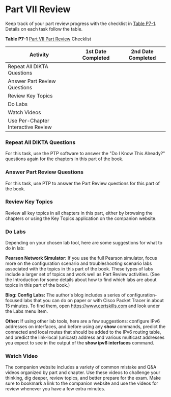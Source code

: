 # Part VII Review


Keep track of your part review progress with the checklist in [Table P7-1](vol1_part-p07.md#part-p07tab01). Details on each task follow the table.

**Table P7-1** [Part VII Part Review](vol1_part-p07.md#part-p07) Checklist

| Activity | 1st Date Completed | 2nd Date Completed |
| --- | --- | --- |
| Repeat All DIKTA Questions |  |  |
| Answer Part Review Questions |  |  |
| Review Key Topics |  |  |
| Do Labs |  |  |
| Watch Videos |  |  |
| Use Per-Chapter Interactive Review |  |  |

### Repeat All DIKTA Questions

For this task, use the PTP software to answer the "Do I Know This Already?" questions again for the chapters in this part of the book.

### Answer Part Review Questions

For this task, use PTP to answer the Part Review questions for this part of the book.

### Review Key Topics

Review all key topics in all chapters in this part, either by browsing the chapters or using the Key Topics application on the companion website.

### Do Labs

Depending on your chosen lab tool, here are some suggestions for what to do in lab:

**Pearson Network Simulator:** If you use the full Pearson simulator, focus more on the configuration scenario and troubleshooting scenario labs associated with the topics in this part of the book. These types of labs include a larger set of topics and work well as Part Review activities. (See the Introduction for some details about how to find which labs are about topics in this part of the book.)

**Blog: Config Labs:** The author's blog includes a series of configuration-focused labs that you can do on paper or with Cisco Packet Tracer in about 15 minutes. To find them, open <https://www.certskills.com> and look under the Labs menu item.

**Other:** If using other lab tools, here are a few suggestions: configure IPv6 addresses on interfaces, and before using any **show** commands, predict the connected and local routes that should be added to the IPv6 routing table, and predict the link-local (unicast) address and various multicast addresses you expect to see in the output of the **show ipv6 interfaces** command.

### Watch Video

The companion website includes a variety of common mistake and Q&A videos organized by part and chapter. Use these videos to challenge your thinking, dig deeper, review topics, and better prepare for the exam. Make sure to bookmark a link to the companion website and use the videos for review whenever you have a few extra minutes.